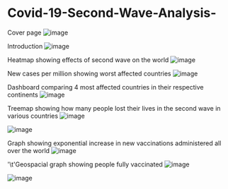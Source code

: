 # Covid-19-Second-Wave-Analysis-

Cover page 
![image](https://user-images.githubusercontent.com/79561540/144585324-8478d269-7530-4076-a185-65c0bfddede1.png)

Introduction
![image](https://user-images.githubusercontent.com/79561540/144585474-dec0755a-0170-42cc-9bf3-16cfc15a615d.png)

Heatmap showing effects of second wave on the world
![image](https://user-images.githubusercontent.com/79561540/144585752-20ca6e1a-4202-4026-84a0-7173b198b48c.png)

New cases per million showing worst affected countries 
![image](https://user-images.githubusercontent.com/79561540/144585801-7972ce23-2164-4df2-a66e-e0301cd18641.png)

Dashboard comparing 4 most affected countries in their respective continents
![image](https://user-images.githubusercontent.com/79561540/144585862-55b42fbc-8c2f-4e99-9603-752734d46d0d.png)

Treemap showing how many people lost their lives in the second wave in various countries
![image](https://user-images.githubusercontent.com/79561540/144585912-8f05ea5e-5a8f-454f-a0d7-f75740ffb227.png)

![image](https://user-images.githubusercontent.com/79561540/144585953-8e1d12ec-a749-4735-901f-7bf7eb4e6b0c.png)

Graph showing exponential increase in new vaccinations administered all over the world
![image](https://user-images.githubusercontent.com/79561540/144586028-5379010c-3327-45f4-aff6-d6cd3ad2711f.png)

'\t'Geospacial graph showing people fully vaccinated 
![image](https://user-images.githubusercontent.com/79561540/144586140-19da570c-6812-4dd5-a3cd-b1bd3c72fce0.png)


![image](https://user-images.githubusercontent.com/79561540/144586199-27d684ed-7d81-47f4-9842-986ad61f57bf.png)

